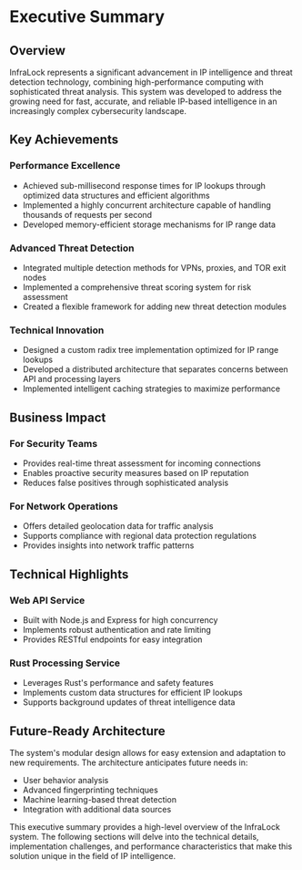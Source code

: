# Executive Summary

## Overview
InfraLock represents a significant advancement in IP intelligence and threat detection technology, combining high-performance computing with sophisticated threat analysis. This system was developed to address the growing need for fast, accurate, and reliable IP-based intelligence in an increasingly complex cybersecurity landscape.

## Key Achievements

### Performance Excellence
- Achieved sub-millisecond response times for IP lookups through optimized data structures and efficient algorithms
- Implemented a highly concurrent architecture capable of handling thousands of requests per second
- Developed memory-efficient storage mechanisms for IP range data

### Advanced Threat Detection
- Integrated multiple detection methods for VPNs, proxies, and TOR exit nodes
- Implemented a comprehensive threat scoring system for risk assessment
- Created a flexible framework for adding new threat detection modules

### Technical Innovation
- Designed a custom radix tree implementation optimized for IP range lookups
- Developed a distributed architecture that separates concerns between API and processing layers
- Implemented intelligent caching strategies to maximize performance

## Business Impact

### For Security Teams
- Provides real-time threat assessment for incoming connections
- Enables proactive security measures based on IP reputation
- Reduces false positives through sophisticated analysis

### For Network Operations
- Offers detailed geolocation data for traffic analysis
- Supports compliance with regional data protection regulations
- Provides insights into network traffic patterns

## Technical Highlights

### Web API Service
- Built with Node.js and Express for high concurrency
- Implements robust authentication and rate limiting
- Provides RESTful endpoints for easy integration

### Rust Processing Service
- Leverages Rust's performance and safety features
- Implements custom data structures for efficient IP lookups
- Supports background updates of threat intelligence data

## Future-Ready Architecture
The system's modular design allows for easy extension and adaptation to new requirements. The architecture anticipates future needs in:

- User behavior analysis
- Advanced fingerprinting techniques
- Machine learning-based threat detection
- Integration with additional data sources

This executive summary provides a high-level overview of the InfraLock system. The following sections will delve into the technical details, implementation challenges, and performance characteristics that make this solution unique in the field of IP intelligence.
